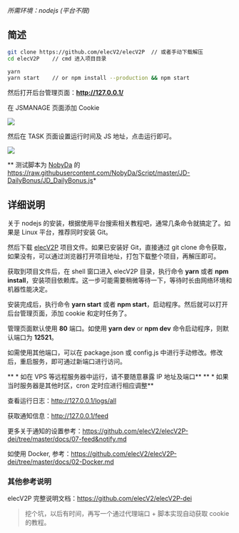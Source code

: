 *所需环境：nodejs (平台不限)*

## 简述

``` sh
git clone https://github.com/elecV2/elecV2P  // 或者手动下载解压
cd elecV2P    // cmd 进入项目目录

yarn
yarn start    // or npm install --production && npm start
```

然后打开后台管理页面：**http://127.0.0.1/**

在 JSMANAGE 页面添加 Cookie

![](https://raw.githubusercontent.com/elecV2/elecV2P-dei/master/examples/res/cookieadd.png)

然后在 TASK 页面设置运行时间及 JS 地址，点击运行即可。

![](https://raw.githubusercontent.com/elecV2/elecV2P-dei/master/examples/res/taskrun.png)

** 测试脚本为 [NobyDa](https://github.com/NobyDa) 的 https://raw.githubusercontent.com/NobyDa/Script/master/JD-DailyBonus/JD_DailyBonus.js*

## 详细说明

关于 nodejs 的安装，根据使用平台搜索相关教程吧，通常几条命令就搞定了。如果是 Linux 平台，推荐同时安装 Git。

然后下载 [elecV2P](https://github.com/elecV2/elecV2P) 项目文件。如果已安装好 Git，直接通过 git clone 命令获取，如果没有，可以通过浏览器打开项目地址，打包下载整个项目，再解压即可。

获取到项目文件后，在 shell 窗口进入 elecV2P 目录，执行命令 **yarn** 或者 **npm install**，安装项目依赖库。这一步可能需要稍微等待一下，等待时长由网络环境和机器性能决定。

安装完成后，执行命令 **yarn start** 或者 **npm start**，启动程序。然后就可以打开后台管理页面，添加 cookie 和定时任务了。

管理页面默认使用 **80** 端口。如使用 **yarn dev** or **npm dev** 命令启动程序，则默认端口为 **12521**。

如需使用其他端口，可以在 package.json 或 config.js 中进行手动修改。修改后，重启服务，即可通过新端口进行访问。

** * 如在 VPS 等远程服务器中运行，请不要随意暴露 IP 地址及端口**
** * 如果当时服务器是其他时区，cron 定时应进行相应调整**

查看运行日志：http://127.0.0.1/logs/all

获取通知信息：http://127.0.0.1/feed

更多关于通知的设置参考：https://github.com/elecV2/elecV2P-dei/tree/master/docs/07-feed&notify.md

如使用 Docker, 参考：https://github.com/elecV2/elecV2P-dei/tree/master/docs/02-Docker.md

### 其他参考说明

elecV2P 完整说明文档：https://github.com/elecV2/elecV2P-dei

> 挖个坑，以后有时间，再写一个通过代理端口 + 脚本实现自动获取 cookie 的教程。